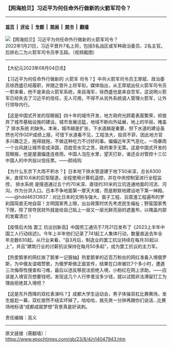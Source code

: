 ### 【网海拾贝】习近平为何任命外行做新的火箭军司令？

---

#### [首页](../../../..?n14047943) &nbsp;|&nbsp; [评论](../../../../../epoch-comment?n14047943) &nbsp;|&nbsp; [专题](../../../../../epoch-special?n14047943) &nbsp;|&nbsp; [禁闻](../../../../../epoch-news?n14047943) &nbsp;|&nbsp; [禁书](../../../../../books?n14047943) &nbsp;|&nbsp; [翻墙](https://github.com/gfw-breaker/nogfw/blob/master/README.md?n14047943)


<div><img alt="【网海拾贝】习近平为何任命外行做新的火箭军司令？" class="attachment-djy_600_400 size-djy_600_400 wp-post-image" src="https://i.epochtimes.com/assets/uploads/2023/08/id14047951-Xi-Jinping-promote-military-officers_20220121-.jpeg"/>
<div class="caption">
 2022年1月21日，习近平晋升7名上将，包括5名战区或军种政治委员、2名主官。后排右二为火箭军司令员李玉超。（视频截图）
</div></div><hr/><div class="post_content" id="artbody" itemprop="articleBody">
 <!-- article content begin -->
 <p>
  【大纪元2023年08月04日讯】
 </p>
 <p>
  【习近平为何任命外行做新的
  <ok href="https://www.epochtimes.com/gb/tag/%E7%81%AB%E7%AE%AD%E5%86%9B.html">
   火箭军
  </ok>
  司令？】中共火箭军司令员王厚斌、政治委员徐西盛已经履职，并随之晋升上将军衔。媒体指出，从王厚斌出任火箭军司令员一职来看，他不是来自火箭军系统，来自海军，徐西盛也是来自空军。这说明火箭军已经失去了习近平的信任，无人可用，不得不从另外系统调人管理火箭军，让外行领导内行。
 </p>
 <p>
  【这是中国式开发的现眼报】四十年的城市开发，地方政府光顾着表面繁荣，却放弃了城市基础设施的建设。城市发展迅猛，地域不断向外延展，地上的华丽，掩盖了
  <ok href="https://www.epochtimes.com/gb/tag/%E6%8E%92%E6%B0%B4%E7%B3%BB%E7%BB%9F.html">
   排水系统
  </ok>
  的缺失。本来，城市越是扩张，下水道越是重要，但下水道的建设虽然也可作GDP成绩上报，可惜下水道看不见，工程浩大，投资不菲，因此地方官多兴趣乏乏，拖得就拖，不做这种吃力不讨好的事。偏偏近年天气恶化，一场暴雨一个台风就让城市变成泽国，百姓受水灾之苦，政府束手无策。这是中国式开发的现眼报，也是屋漏偏逢连夜雨，中国人泡在水里，望天打卦，谁还会对管控十三亿中国人的中共投以信任票。——颜纯钩
 </p>
 <p>
  【为什么东京下大雨不积水？】日本地下排水管道建于地下50米深，总长6300米，直径10.6米的巨型隧道，全程使用计算机遥控，并在中央控制室进行全程监控，
  <ok href="https://www.epochtimes.com/gb/tag/%E6%8E%92%E6%B0%B4%E7%B3%BB%E7%BB%9F.html">
   排水系统
  </ok>
  是隧道通过五个约70米深、直径约30米的立坑连通地面的河流、河沟，作为分洪入口。日本不争地面第一摩天大楼，而是默默地建设地下第一神殿。——@hdd46313937：对比日本的文明与强大，面子工程、豆腐渣工程遍布的罗刹国简直无地自容！文明国家秀上限，出台政策时优先考虑民生福祉；野蛮国家秀下限，除了掠夺民财外就是给自己贴上一层又一层光鲜亮丽的遮羞布，以掩盖内部的发霉溃烂！
 </p>
 <p>
  【疫情后大陆
  <ok href="https://www.epochtimes.com/gb/tag/%E7%BD%A2%E5%B7%A5.html">
   罢工
  </ok>
  抗议创新高】中国劳工通讯于7月21日发布了《2023上半年中国工人行动综述》。今年上半年他们记录了741起工人集体行动，数量直追去年全年总数830起。从行业来看，“自3月后，制造业的罢工抗议持续在每月30起以上”，并且“建筑行业的讨薪抗议保持在每月50多起”，成为罢工抗议的主力军。
 </p>
 <p>
  【热爱鹅爹的网红挨了鹅爹一记狠抽】热爱鹅爹的近百万粉丝的网红准备入境俄罗斯，为中俄友谊唱赞歌，为俄罗斯做正面宣传，结果在口岸被拦7个多小时，遭遇三次侮辱性搜查和刁难，最后以违反移民法拒绝入境，小粉红在网上求助。——应该是入境官员想要钱吧，发现这几个人行李里没多少钱，就以试图非法滞留打工为理由拒绝其入境吧？
 </p>
 <p>
  【这是东升西降的双杠表演吗？】成都大学生运动会，男子体操双杠比赛赛场，发生尴尬一幕，双杠居然不结实坏掉了。哈哈哈，我先笑一分钟再跟你们说话…比赛场地标语“成都成就梦想”背景真是好讽刺。
 </p>
 <p>
  责任编辑：高义
 </p>
 <!-- article content end -->
 <div id="below_article_ad">
 </div>
</div>


---

原文链接（需翻墙）：https://www.epochtimes.com/gb/23/8/4/n14047943.htm